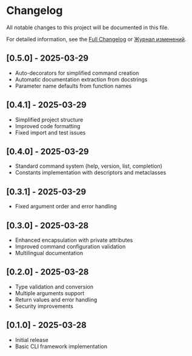 # Changelog

All notable changes to this project will be documented in this file.

For detailed information, see the [Full Changelog](docs/en/changelog.md) or [Журнал изменений](docs/ru/changelog.md).

## [0.5.0] - 2025-03-29

- Auto-decorators for simplified command creation
- Automatic documentation extraction from docstrings
- Parameter name defaults from function names

## [0.4.1] - 2025-03-29

- Simplified project structure
- Improved code formatting
- Fixed import and test issues

## [0.4.0] - 2025-03-29

- Standard command system (help, version, list, completion)
- Constants implementation with descriptors and metaclasses

## [0.3.1] - 2025-03-29

- Fixed argument order and error handling

## [0.3.0] - 2025-03-28

- Enhanced encapsulation with private attributes
- Improved command configuration validation
- Multilingual documentation

## [0.2.0] - 2025-03-28

- Type validation and conversion
- Multiple arguments support
- Return values and error handling
- Security improvements

## [0.1.0] - 2025-03-28

- Initial release
- Basic CLI framework implementation 
